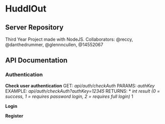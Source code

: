 # HuddlOut
## Server Repository
Third Year Project made with NodeJS.
Collaborators: @reccy, @danthedrummer, @glennncullen, @14552067

## API Documentation
### Authentication
**Check user authentication**
GET: *api/auth/checkAuth*
PARAMS: *authKey*
EXAMPLE: *api/auth/checkAuth?authKey=12345*
RETURNS:    * *int result (0 = success, 1 = requires password login, 2 = requires full login)* 1

**Login**

**Register**